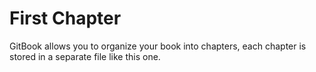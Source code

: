 # First Chapter



GitBook allows you to organize your book into chapters, each chapter is stored in a separate file like this one.




